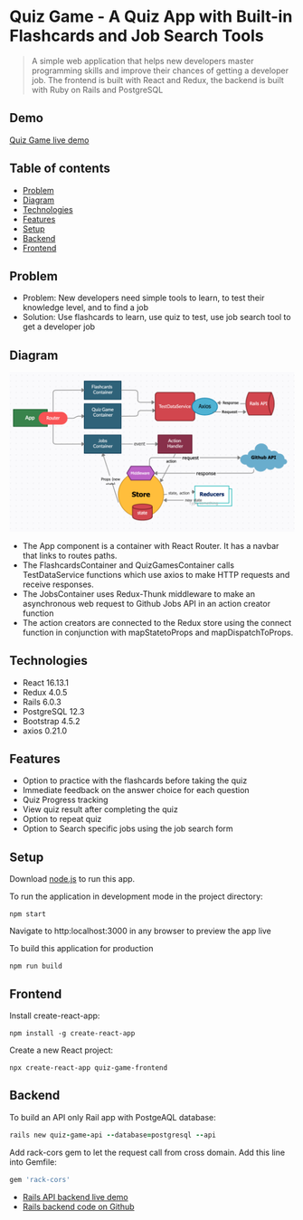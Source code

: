 # Quiz Game - A Quiz App with Built-in Flashcards and Job Search Tools 
> A simple web application that helps new developers master programming skills and improve their chances of getting a developer job. The frontend is built with React and Redux, the backend is built with Ruby on Rails and PostgreSQL

## Demo
[Quiz Game live demo](https://quiz-box.netlify.app/#/flashcards)
## Table of contents
* [Problem](#Problem)
* [Diagram](#Diagram)
* [Technologies](#Technologies)
* [Features](#features)
* [Setup](#Setup)
* [Backend](#Backend)
* [Frontend](#Frontend)
## Problem
* Problem: New developers need simple tools to learn, to test their knowledge level, and to find a job
* Solution: Use flashcards to learn, use quiz to test, use job search tool to get a developer job
## Diagram 
![diagram](https://github.com/yuanxizhang/quiz-game-frontend/blob/master/public/img/diagram.png)

*  The App component is a container with React Router. It has a navbar that links to routes paths.
* The FlashcardsContainer and QuizGamesContainer calls TestDataService functions which use axios to make HTTP requests and receive responses.
*  The JobsContainer uses Redux-Thunk middleware to make an asynchronous web request to Github Jobs API in an action creator function 
*  The action creators are connected to the Redux store using the connect function in conjunction with mapStatetoProps and mapDispatchToProps. 
## Technologies
* React 16.13.1
* Redux 4.0.5
* Rails 6.0.3
* PostgreSQL 12.3
* Bootstrap 4.5.2
* axios 0.21.0
## Features
* Option to practice with the flashcards before taking the quiz
* Immediate feedback on the answer choice for each question
* Quiz Progress tracking
* View quiz result after completing the quiz 
* Option to repeat quiz
* Option to Search specific jobs using the job search form
## Setup
Download [node.js](https://nodejs.org/en/download/) to run this app.

To run the application in development mode in the project directory:
```
npm start
```
Navigate to http:localhost:3000 in any browser to preview the app live

To build this application for production
```
npm run build
```
## Frontend

Install create-react-app:
```
npm install -g create-react-app
```
Create a new React project:
```
npx create-react-app quiz-game-frontend
```
## Backend 

To build an API only Rail app with PostgeAQL database:
```ruby
rails new quiz-game-api --database=postgresql --api
```

Add rack-cors gem to let the request call from cross domain. Add this line into Gemfile:
```ruby
gem 'rack-cors'
```

* [Rails API backend live demo](http://online-quiz-api.herokuapp.com/api/v1/tests)
* [Rails backend code on Github](https://github.com/yuanxizhang/quiz-game-api)

